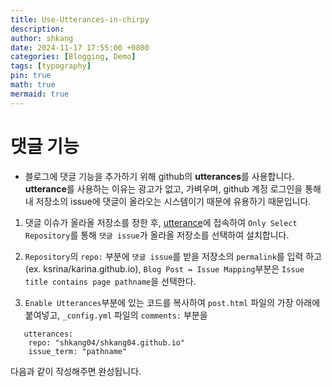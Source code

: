```yaml
---
title: Use-Utterances-in-chirpy
description: 
author: shkang
date: 2024-11-17 17:55:00 +0800
categories: [Blogging, Demo]
tags: [typography]
pin: true
math: true
mermaid: true
---
```


# 댓글 기능
- 블로그에 댓글 기능을 추가하기 위해 github의 **utterances**를 사용합니다. **utterance**를 사용하는 이유는 광고가 없고, 가벼우며, github 계정 로그인을 통해 내 저장소의 issue에 댓글이 올라오는 시스템이기 때문에 유용하기 때문입니다.

1. 댓글 이슈가 올라올 저장소를 정한 후, [utterance](https://github.com/apps/utterances)에 접속하여 
   `Only Select Repository`를 통해 `댓글 issue`가 올라올 저장소를 선택하여 설치합니다.

2. `Repository`의 `repo:` 부분에 `댓글 issue`를 받을 저장소의 `permalink`를 입력 하고(ex. ksrina/karina.github.io), `Blog Post ↔️ Issue Mapping`부분은 `Issue title contains page pathname`을 선택한다.
   
3. `Enable Utterances`부분에 있는 코드를 복사하여 `post.html` 파일의 가장 아래에 붙여넣고, 
   `_config.yml` 파일의 `comments:` 부분을
``` title:"예시"
   utterances:
    repo: "shkang04/shkang04.github.io"
    issue_term: "pathname"
```
다음과 같이 작성해주면 완성됩니다.